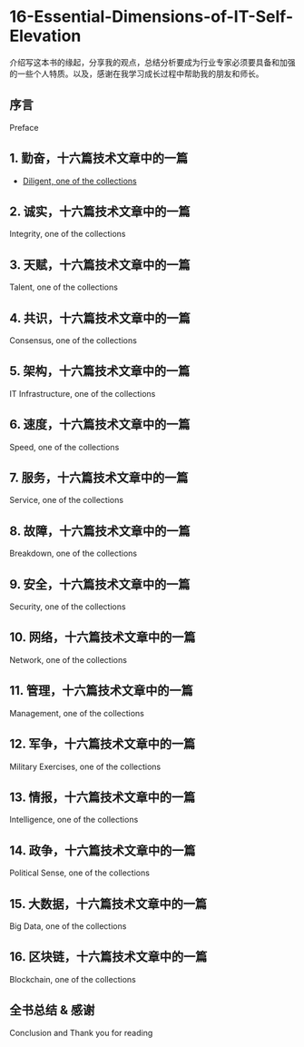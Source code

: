 # 16-Essential-Dimensions-of-IT-Self-Elevation
介绍写这本书的缘起，分享我的观点，总结分析要成为行业专家必须要具备和加强的一些个人特质。以及，感谢在我学习成长过程中帮助我的朋友和师长。

## 序言
Preface

## 1. 勤奋，十六篇技术文章中的一篇
* [Diligent, one of the collections](https://github.com/tonycai/16-Essential-Dimensions-of-IT-Self-Elevation/wiki/Diligent-one-of-the-collections)

## 2. 诚实，十六篇技术文章中的一篇
Integrity, one of the collections

## 3. 天赋，十六篇技术文章中的一篇
Talent, one of the collections

## 4. 共识，十六篇技术文章中的一篇
Consensus, one of the collections

## 5. 架构，十六篇技术文章中的一篇
IT Infrastructure, one of the collections

## 6. 速度，十六篇技术文章中的一篇
Speed, one of the collections

## 7. 服务，十六篇技术文章中的一篇
Service, one of the collections

## 8. 故障，十六篇技术文章中的一篇
Breakdown, one of the collections

## 9. 安全，十六篇技术文章中的一篇
Security, one of the collections

## 10. 网络，十六篇技术文章中的一篇
Network, one of the collections

## 11. 管理，十六篇技术文章中的一篇
Management, one of the collections

## 12. 军争，十六篇技术文章中的一篇
Military Exercises, one of the collections

## 13. 情报，十六篇技术文章中的一篇
Intelligence, one of the collections

## 14. 政争，十六篇技术文章中的一篇
Political Sense, one of the collections

## 15. 大数据，十六篇技术文章中的一篇
Big Data, one of the collections

## 16. 区块链，十六篇技术文章中的一篇
Blockchain, one of the collections


## 全书总结 & 感谢
Conclusion and Thank you for reading
